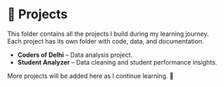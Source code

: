 # 📂 Projects

This folder contains all the projects I build during my learning journey.  
Each project has its own folder with code, data, and documentation.  
- **Coders of Delhi** – Data analysis project.  
- **Student Analyzer** – Data cleaning and student performance insights.  

More projects will be added here as I continue learning. 🚀

